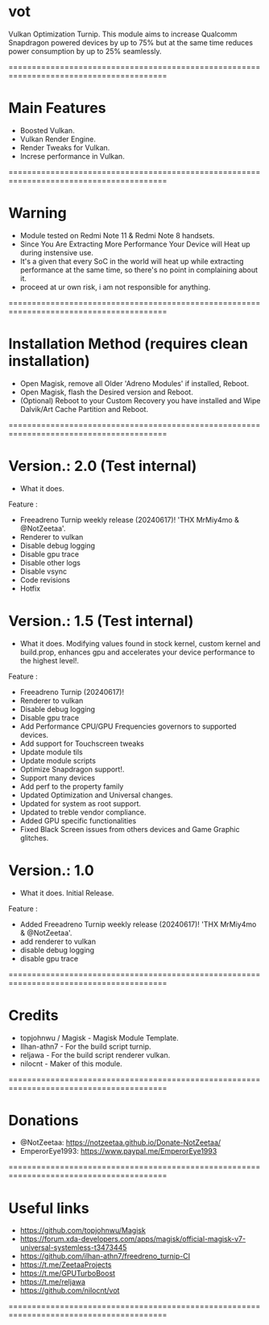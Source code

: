 # vot
Vulkan Optimization Turnip. This module aims to increase Qualcomm Snapdragon powered devices by up to 75% but at the same time reduces power consumption by up to 25% seamlessly.

========================================================================================

# Main Features

* Boosted Vulkan.
* Vulkan Render Engine.
* Render Tweaks for Vulkan.
* Increse performance in Vulkan.

========================================================================================

# Warning

* Module tested on Redmi Note 11 & Redmi Note 8 handsets.
* Since You Are Extracting More Performance Your Device will Heat up during instensive use.
* It's a given that every SoC in the world will heat up while extracting performance at the same time, so there's no point in complaining about it.
* proceed at ur own risk, i am not responsible for anything.
  
========================================================================================

# Installation Method (requires clean installation)

* Open Magisk, remove all Older 'Adreno Modules' if installed, Reboot.
* Open Magisk, flash the Desired version and Reboot.
* (Optional) Reboot to your Custom Recovery you have installed and Wipe Dalvik/Art Cache Partition and Reboot.
  
========================================================================================

# Version.: 2.0 (Test internal)

- What it does. 

Feature :

* Freeadreno Turnip weekly release (20240617)! 'THX MrMiy4mo & @NotZeetaa'.
* Renderer to vulkan
* Disable debug logging
* Disable gpu trace
* Disable other logs
* Disable vsync
* Code revisions
* Hotfix

# Version.: 1.5 (Test internal)

- What it does. Modifying values found in stock kernel, custom kernel and build.prop, enhances gpu and accelerates your device performance to the highest level!.

Feature :

- Freeadreno Turnip (20240617)!
- Renderer to vulkan
- Disable debug logging
- Disable gpu trace
- Add Performance CPU/GPU Frequencies governors to supported devices.
- Add support for Touchscreen tweaks
- Update module tils
- Update module scripts
- Optimize Snapdragon support!.
- Support many devices
- Add perf to the property family
- Updated Optimization and Universal changes.
- Updated for system as root support.
- Updated to treble vendor compliance.
- Added GPU specific functionalities
- Fixed Black Screen issues from others devices and Game Graphic glitches.

# Version.: 1.0

- What it does. Initial Release.

Feature :

* Added Freeadreno Turnip weekly release (20240617)! 'THX MrMiy4mo & @NotZeetaa'.
* add renderer to vulkan
* disable debug logging
* disable gpu trace

========================================================================================
  
# Credits

* topjohnwu / Magisk - Magisk Module Template.
* Ilhan-athn7 - For the build script turnip.
* reljawa - For the build script renderer vulkan.
* nilocnt - Maker of this module.
  
========================================================================================

# Donations

* @NotZeetaa: https://notzeetaa.github.io/Donate-NotZeetaa/
* EmperorEye1993: https://www.paypal.me/EmperorEye1993
  
========================================================================================

# Useful links

* https://github.com/topjohnwu/Magisk
* https://forum.xda-developers.com/apps/magisk/official-magisk-v7-universal-systemless-t3473445
* https://github.com/ilhan-athn7/freedreno_turnip-CI
* https://t.me/ZeetaaProjects
* https://t.me/GPUTurboBoost
* https://t.me/reljawa
* https://github.com/nilocnt/vot

========================================================================================
